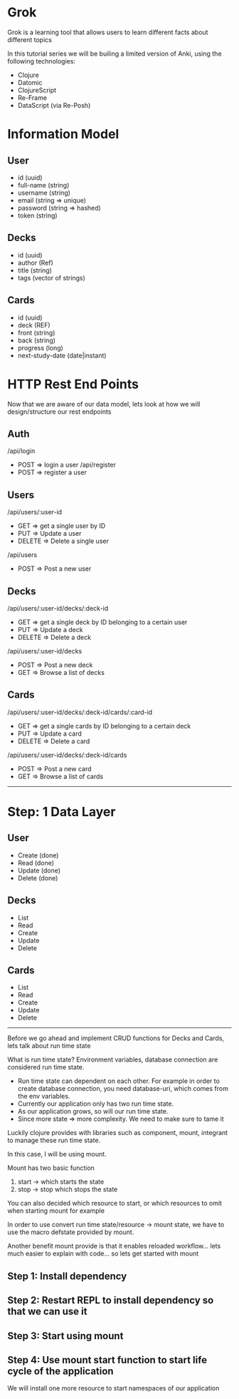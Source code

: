 # Grok

Grok is a learning tool that allows users to learn different facts about different topics

In this tutorial series we will be builing a limited version of Anki, using the following technologies:

- Clojure
- Datomic
- ClojureScript
- Re-Frame
- DataScript (via Re-Posh)

# Information Model

## User
 - id        (uuid)
 - full-name (string)
 - username  (string)
 - email     (string => unique)
 - password  (string => hashed)
 - token     (string)

## Decks
 - id        (uuid)
 - author    (Ref)
 - title     (string)
 - tags      (vector of strings)

## Cards
 - id              (uuid)
 - deck            (REF)
 - front           (string)
 - back            (string)
 - progress        (long)
 - next-study-date (date|instant)

# HTTP Rest End Points

Now that we are aware of our data model, lets look at how we will design/structure our rest endpoints

## Auth
/api/login
 - POST => login a user
/api/register
 - POST => register a user

## Users
/api/users/:user-id
 - GET    => get a single user by ID
 - PUT    => Update a user
 - DELETE => Delete a single user

/api/users
 - POST   => Post a new user

## Decks
/api/users/:user-id/decks/:deck-id
 - GET    => get a single deck by ID belonging to a certain user
 - PUT    => Update a deck
 - DELETE => Delete a deck

/api/users/:user-id/decks
 - POST   => Post a new deck
 - GET    => Browse a list of decks

## Cards
/api/users/:user-id/decks/:deck-id/cards/:card-id
 - GET    => get a single cards by ID belonging to a certain deck
 - PUT    => Update a card
 - DELETE => Delete a card

/api/users/:user-id/decks/:deck-id/cards
 - POST   => Post a new card
 - GET    => Browse a list of cards

---

# Step: 1 Data Layer

## User
- Create (done)
- Read   (done)
- Update (done)
- Delete (done)

## Decks
- List
- Read
- Create
- Update
- Delete

## Cards
- List
- Read
- Create
- Update
- Delete
---

Before we go ahead and implement CRUD functions for Decks and Cards, lets talk about run time state

What is run time state?
Environment variables, database connection are considered run time state.
- Run time state can dependent on each other. For example in order to create database connection, you need database-uri, which comes from the env variables.
- Currently our application only has two run time state.
- As our application grows, so will our run time state.
- Since more state => more complexity. We need to make sure to tame it

Luckily clojure provides with libraries such as component, mount, integrant to manage these run time state.

In this case, I will be using mount.

Mount has two basic function
1. start -> which starts the state
2. stop  -> stop which stops the state

You can also decided which resource to start, or which resources to omit when starting mount for example

In order to use convert run time state/resource -> mount state, we have to use the macro defstate provided by mount.

Another benefit mount provide is that it enables reloaded workflow... lets much easier to explain with code... so lets get started with mount

## Step 1: Install dependency

## Step 2: Restart REPL to install dependency so that we can use it

## Step 3: Start using mount

## Step 4: Use mount start function to start life cycle of the application

We will install one more resource to start namespaces of our application
